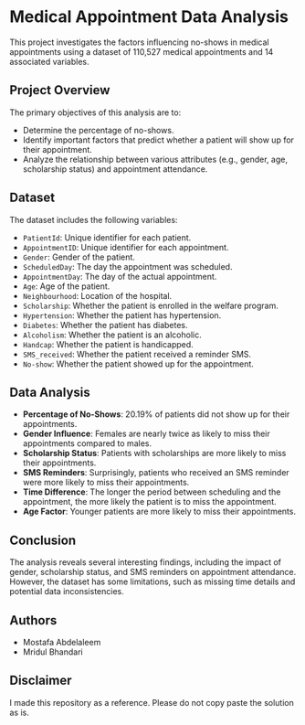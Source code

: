 # Medical Appointment Data Analysis

This project investigates the factors influencing no-shows in medical appointments using a dataset of 110,527 medical appointments and 14 associated variables.

## Project Overview 
   
The primary objectives of this analysis are to:  
- Determine the percentage of no-shows.  
- Identify important factors that predict whether a patient will show up for their appointment.
- Analyze the relationship between various attributes (e.g., gender, age, scholarship status) and appointment attendance.

## Dataset

The dataset includes the following variables:
- `PatientId`: Unique identifier for each patient.
- `AppointmentID`: Unique identifier for each appointment.
- `Gender`: Gender of the patient.
- `ScheduledDay`: The day the appointment was scheduled.
- `AppointmentDay`: The day of the actual appointment.
- `Age`: Age of the patient.
- `Neighbourhood`: Location of the hospital.
- `Scholarship`: Whether the patient is enrolled in the welfare program.
- `Hypertension`: Whether the patient has hypertension.
- `Diabetes`: Whether the patient has diabetes.
- `Alcoholism`: Whether the patient is an alcoholic.
- `Handcap`: Whether the patient is handicapped.
- `SMS_received`: Whether the patient received a reminder SMS.
- `No-show`: Whether the patient showed up for the appointment.

## Data Analysis

- **Percentage of No-Shows**: 20.19% of patients did not show up for their appointments.
- **Gender Influence**: Females are nearly twice as likely to miss their appointments compared to males.
- **Scholarship Status**: Patients with scholarships are more likely to miss their appointments.
- **SMS Reminders**: Surprisingly, patients who received an SMS reminder were more likely to miss their appointments.
- **Time Difference**: The longer the period between scheduling and the appointment, the more likely the patient is to miss the appointment.
- **Age Factor**: Younger patients are more likely to miss their appointments.

## Conclusion

The analysis reveals several interesting findings, including the impact of gender, scholarship status, and SMS reminders on appointment attendance. However, the dataset has some limitations, such as missing time details and potential data inconsistencies.

## Authors

- Mostafa Abdelaleem
- Mridul Bhandari

## Disclaimer

I made this repository as a reference. Please do not copy paste the solution as is.
